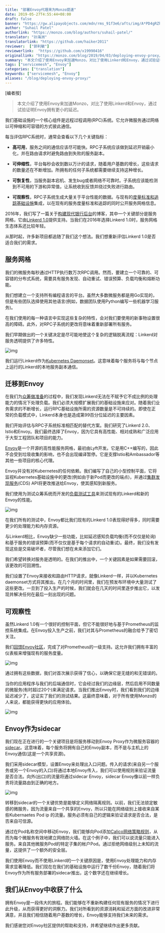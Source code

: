 ```yaml
---
title: "部署Envoy代理来为Monzo提速"
date: 2019-05-27T4:55:44+08:00
draft: false
banner: "https://gw.alipayobjects.com/mdn/rms_91f3e6/afts/img/A*PD4gRZhfpksAAAAAAAAAAABkARQnAQ"
author: "Suhail Patel"
authorlink: "https://monzo.com/blog/authors/suhail-patel/"
translator: "孙海洲"
translatorlink: "https://github.com/haiker2011"
reviewer:  ["郭利敏"]
reviewerlink:  "https://github.com/x19990416"
originallink: "https://monzo.com/blog/2019/04/03/deploying-envoy-proxy/"
summary: "本文介绍了使用Envoy来加速Monzo，对比了使用Linkerd和Envoy，通过试验证明Envoy拥有更小的延迟。"
tags: ["servicemesh", "Envoy"]
categories: ["translation"]
keywords: ["servicemesh", "Envoy"]
aliases: "/blog/deploying-envoy-proxy/"
---
```


[编者按]

> 本文介绍了使用Envoy来加速Monzo，对比了使用Linkerd和Envoy，通过试验证明Envoy拥有更小的延迟。

我们基础设施的一个核心组件是远程过程调用(RPC)系统。它允许微服务通过网络以可伸缩和可容错的方式彼此通信。

每当评估RPC系统时，通常会查看以下几个关键指标：

- **高可用**，服务之间的通信应该尽可能快。RPC子系统应该做到延迟开销最小化，并在路由请求时避免路由到失败的服务副本。

- **可伸缩性**，平台每秒会收到数以万计的请求，随着用户基数的增长，这些请求的数量还在不断增加。所拥有的任何子系统都需要继续支持这种增长。

- **可恢复性**，当服务副本宕机、发生bug或者网络不可靠时。子系统应该能检测到不可用的下游和异常值，让系统收到反馈并绕过失败进行路由。

- **可观察性**，RPC子系统生成大量关于平台性能的数据。与现有的[度量标准和追踪基础设施](https://monzo.com/blog/2018/07/27/how-we-monitor-monzo/)集成，以在现有的服务度量标准和追踪的同时公开服务网格信息。

2016年，我们写了一篇关于[构建现代银行后台](https://monzo.com/blog/2016/09/19/building-a-modern-bank-backend/)的博客，其中一个关键部分是服务网格，它由[Linkerd 1.0](https://linkerd.io/1/overview/)提供支持。当我们在2016年选择Linkerd 1.0时，服务网格生态体系还比较年轻。

从那时起，许多新项目都追随了我们这个想法。我们想重新评估Linkerd 1.0是否适合我们的需求。

## 服务网格

我们的微服务每秒通过HTTP执行数万次RPC调用。然而，要建立一个可靠的、可容错的分布式系统，需要具有服务发现、自动重试、错误预算、负载均衡和熔断功能。

我们想建立一个支持所有编程语言的平台。虽然大多数微服务都是用Go实现的，但是有些团队选择使用其他语言(例如，数据团队使用Python编写一些机器学习服务)。

在我们使用的每一种语言中实现这些复杂的特性，会对我们要使用的新事物设置很高的障碍。此外，对RPC子系统的更改将意味着重新部署所有服务。

我们早期做出的一个关键决定是尽可能地使这个复杂的逻辑脱离流程：Linkerd对服务透明提供了许多特性。

![img](https://raw.githubusercontent.com/servicemesher/website/master/content/blog/deploying-envoy-proxy/envoy-blog-1.png)

我们运行Linkerd作为[Kubernetes Daemonset](https://kubernetes.io/docs/concepts/workloads/controllers/daemonset/)。这意味着每个服务将与每个节点上运行的Linkerd的本地服务副本通信。

## 迁移到Envoy

在我们为[众筹做准备](https://monzo.com/blog/2019/01/15/crowdfunding-technology-testing/)的过程中，我们发现Linkerd无法在不赋予它不成比例的处理能力的情况下处理负载。我们必须大规模扩展我们的基础设施来应对。随着我们业务需求的不断增长，运行RPC基础设施所需的资源数量是不可持续的。即使在正常的负载模式中，Linkerd本身也是造成第99百分位延迟的主要因素。

我们开始评估与RPC子系统标准相匹配的替代方案。我们研究了Linkerd 2.0、Istio和Envoy。我们最终选择了Envoy，因为它具有高性能、相对成熟和广泛应用于大型工程团队和项目的能力。

[Envoy](https://www.envoyproxy.io/)是一个开源的高性能服务网格，最初由Lyft开发。它是用C++编写的，因此不会受到垃圾收集的影响，也不会出现编译暂停。它是支撑Istio和Ambassador等其他一些项目的核心代理。

Envoy并没有对Kubernetes的任何依赖。我们编写了自己的小型控制平面，它将监视Kubernetes基础设施中的更改(例如由于新Pod而更改的端点)，并通过[集群发现服务](https://www.envoyproxy.io/docs/envoy/latest/configuration/cluster_manager/cds)(CDS) API将更改推送给Envoy，使其感知到新服务。

我们使用为测试众筹系统而开发的[负载测试工具](https://monzo.com/blog/2019/01/15/crowdfunding-technology-testing/)来测试现有的Linkerd和新的Envoy的性能。

![img](https://raw.githubusercontent.com/servicemesher/website/master/content/blog/deploying-envoy-proxy/envoy-blog-2.png)

在我们所有的测试中，Envoy都比我们现有的Linkerd 1.0表现得好得多，同时需要更少的处理能力和内存资源。

与Linkerd相比，Envoy缺少一些功能，比如延迟感知负载均衡(而不仅仅是轮询)和基于服务的错误预算(而不仅仅是基于每个请求的自动重试)。最终，我们没有发现这些是交易破坏者，尽管我们想在未来添加它们。

我们希望转换对服务是透明的。在我们的推出中，一个关键因素是如果需要回滚，该更改的可回溯性。

我们设置了Envoy来接收和路由HTTP请求，就像Linkerd一样，并以Kubernetes daemonset方式将其推出。在几个月的时间里，我们在预发布环境中大量测试了这些更改。一旦到了投入生产的时候，我们就会在几天的时间里逐步推出它，以发现并解决任何在最后一刻出现的问题。

## 可观察性

虽然Linkerd 1.0有一个很好的控制平面，但它不能很好地与基于Prometheus的监控系统集成。在Envoy投入生产之前，我们对其与Prometheus的融合给予了密切关注。

我们[回馈Envoy社区](https://github.com/envoyproxy/envoy/pulls?utf8=%E2%9C%93&q=is%3Apr+author%3Asuhailpatel+)，完成了对Prometheus的一级支持。这允许我们拥有丰富的仪表板来增强现有的服务度量。

![img](https://raw.githubusercontent.com/servicemesher/website/master/content/blog/deploying-envoy-proxy/envoy-blog-3.png)

通过拥有这些数据，我们对首次展示获得了信心，以确保它是无缝的和无错误的。

当你的应用程序与我们的后端通信时，它会经过我们的边缘层，然后启用不同数量的微服务(有时超过20个)来满足请求。当我们推出Envoy时，我们看到我们的边缘延迟减少了，这证实了我们的测试结果。这最终意味着，对于所有使用Monzo的人来说，都能获得更快的应用体验。

![img](https://raw.githubusercontent.com/servicemesher/website/master/content/blog/deploying-envoy-proxy/envoy-blog-4.png)

## Envoy作为sidecar

我们现在正在进行的一个关键项目是将服务移动到Envoy Proxy作为微服务容器的[sidecar](https://kubernetes.io/docs/concepts/workloads/pods/pod-overview/)。这意味着，每个服务将拥有自己的Envoy副本，而不是与主机上的Envoy通信(这是一个共享资源)。

我们采用sidecar模型，设置Envoy来处理出入口问题。传入的请求(来自另一个服务或另一个Envoy的入口)将通过本地Envoy传入，我们可以使用规则来验证流量是否合法。向外(出口)的流量将通过sidecar Envoy，sidecar Envoy像以前一样负责将流量路由到正确的地方。

![img](https://raw.githubusercontent.com/servicemesher/website/master/content/blog/deploying-envoy-proxy/envoy-blog-5.png)

转移到sidecar的一个关键优势是能够定义网络隔离规则。以前，我们无法锁定敏感的微服务，因为流量来自一个共享的Envoy，所以只能在网络级别上接收来自某些Kubernaetes Pod ip 的流量。服务必须有自己的逻辑来验证请求是否合法，是否来自可信源。

通过在Pod名称空间中移动Envoy，我们能够向Pod添加[Calico网络策略规则](https://docs.projectcalico.org/v3.5/reference/calicoctl/resources/networkpolicy)，从而为每个微服务有效地建立网络防火墙。在这个例子中，我们可以说流量只能进入服务。来自其他微服务Pod的特定子集的帐户Pod。通过拒绝网络级别上未知的流量，这提供了一个额外的安全层。

我们使用Envoy而不使用Linkerd的一个关键原因是，使用Envoy处理能力和内存需求显著降低。我们现在在我们的基础设施中运行了数千份Envoy，随着我们将Envoy作为所有服务部署的sidecar推出，这个数字还在继续增长。

## 我们从Envoy中收获了什么

拥有Envoy是一段伟大的旅程。我们能够在不重新构建任何现有服务的情况下进行此升级，从而获得更好的洞察力。我们对所看到的资源消耗和延迟方面的改进非常满意，并且我们相信随着用户基数的增长，Envoy能够支持我们未来的需求。

我们感谢您对Envoy社区提供的帮助和支持，并希望继续作出更多贡献。